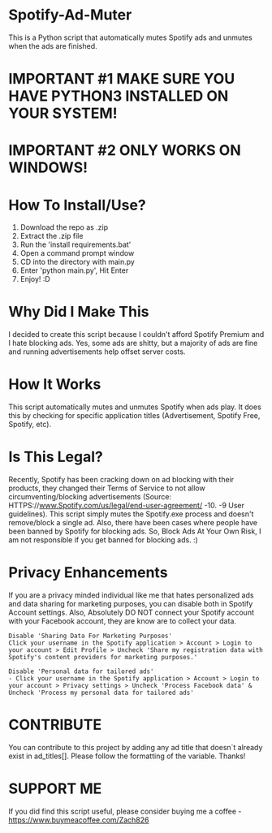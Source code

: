 # Spotify-Ad-Muter
  This is a Python script that automatically mutes Spotify ads and unmutes when the ads are finished.

# IMPORTANT #1 MAKE SURE YOU HAVE PYTHON3 INSTALLED ON YOUR SYSTEM!
# IMPORTANT #2 ONLY WORKS ON WINDOWS!

# How To Install/Use?
  1. Download the repo as .zip
  2. Extract the .zip file
  3. Run the 'install requirements.bat'
  4. Open a command prompt window
  5. CD into the directory with main.py
  6. Enter 'python main.py', Hit Enter
  7. Enjoy! :D
 
# Why Did I Make This
I decided to create this script because I couldn't afford Spotify Premium and I hate blocking ads. Yes, some ads are shitty, but a majority of ads are fine and running advertisements help offset server costs.

# How It Works
This script automatically mutes and unmutes Spotify when ads play. It does this by checking for specific application titles (Advertisement, Spotify Free, Spotify, etc).

# Is This Legal?
Recently, Spotify has been cracking down on ad blocking with their products, they changed their Terms of Service to not allow circumventing/blocking advertisements (Source: HTTPS://www.Spotify.com/us/legal/end-user-agreement/ -10. -9 User guidelines). This script simply mutes the Spotify.exe process and doesn't remove/block a single ad. Also, there have been cases where people have been banned by Spotify for blocking ads. So, Block Ads At Your Own Risk, I am not responsible if you get banned for blocking ads. :)

# Privacy Enhancements
If you are a privacy minded individual like me that hates personalized ads and data sharing for marketing purposes, you can disable both in Spotify Account settings. Also, Absolutely DO NOT connect your Spotify account with your Facebook account, they are know are to collect your data.

    Disable 'Sharing Data For Marketing Purposes'
    Click your username in the Spotify application > Account > Login to your account > Edit Profile > Uncheck 'Share my registration data with Spotify's content providers for marketing purposes.'

    Disable 'Personal data for tailored ads'
    - Click your username in the Spotify application > Account > Login to your account > Privacy settings > Uncheck 'Process Facebook data' & Uncheck 'Process my personal data for tailored ads'

# CONTRIBUTE
You can contribute to this project by adding any ad title that doesn`t already exist in ad_titles[]. Please follow the formatting of the variable. Thanks!

# SUPPORT ME
If you did find this script useful, please consider buying me a coffee - https://www.buymeacoffee.com/Zach826
